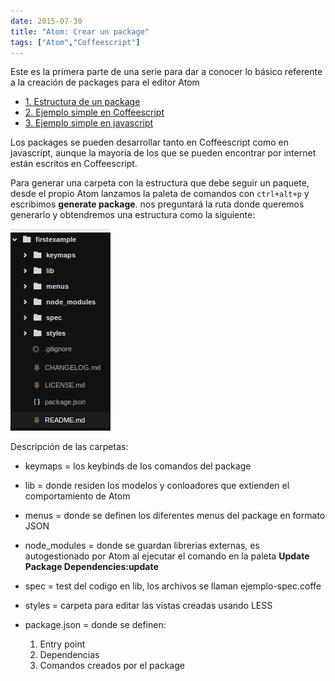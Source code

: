 ```yaml
---
date: 2015-07-30
title: "Atom: Crear un package"
tags: ["Atom","Coffeescript"]
---
```

Este es la primera parte de una serie para dar a conocer lo básico referente a la creación de packages para el editor Atom
<!--more-->

* [1. Estructura de un package](../1.CreateApackage)
* [2. Ejemplo simple en Coffeescript](../2.FirstExampleCoffe)
* [3. Ejemplo simple en javascript](../3.FirstExampleJavascript)

Los packages se pueden desarrollar tanto en Coffeescript como en javascript, aunque la mayoría de los
que se pueden encontrar por internet están escritos en Coffeescript.

Para generar una carpeta con la estructura que debe seguir un paquete, desde el propio Atom lanzamos
la paleta de comandos con `ctrl+alt+p` y escribimos **generate package**. nos preguntará la ruta donde
queremos generarlo y obtendremos una estructura como la siguiente:

![skeleton](1.1.png)

Descripción de las carpetas:
*	keymaps = los keybinds de los comandos del package

*	lib = donde residen los modelos y conloadores que extienden el comportamiento de Atom

* 	menus = donde se definen los diferentes menus del package en formato JSON

* node_modules = donde se guardan librerias externas, es autogestionado por Atom al ejecutar el comando en la paleta **Update Package Dependencies:update**

* spec = test del codigo en lib, los archivos se llaman ejemplo-spec.coffe

* styles = carpeta para editar las vistas creadas usando LESS

* package.json = donde se definen:
	1. Entry point
	2. Dependencias
	3. Comandos creados por el package
